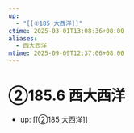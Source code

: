 ```yaml
---
up:
  - "[[②185 大西洋]]"
ctime: 2025-03-01T13:08:36+08:00
aliases:
  - 西大西洋
mtime: 2025-09-09T12:37:06+08:00
---
```


# ②185.6 西大西洋

- up: [[②185 大西洋]]
